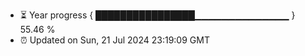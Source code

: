 - ⏳ Year progress { ████████████████▁▁▁▁▁▁▁▁▁▁▁▁▁▁ } 55.46 %
- ⏰ Updated on Sun, 21 Jul 2024 23:19:09 GMT

